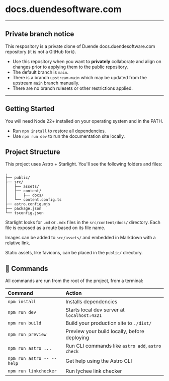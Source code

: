 # docs.duendesoftware.com

---
## Private branch notice

This respository is a private clone of Duende docs.duendesoftware.com repository (it is not a GitHub fork).

- Use this repository when you want to **privately** collaborate and align on changes prior to applying them to the public repository.
- The default branch is `main`.
- There is a branch `upstream-main` which may be updated from the upstream `main` branch manually.
- There are no branch rulesets or other restrictions applied.
---

## Getting Started

You will need Node 22+ installed on your operating system and in the PATH.

* Run `npm install` to restore all dependencies.
* Use `npm run dev` to run the documentation site locally.

## Project Structure

This project uses Astro + Starlight. You'll see the following folders and files:

```
.
├── public/
├── src/
│   ├── assets/
│   ├── content/
│   │   ├── docs/
│   └── content.config.ts
├── astro.config.mjs
├── package.json
└── tsconfig.json
```

Starlight looks for `.md` or `.mdx` files in the `src/content/docs/` directory. Each file is exposed as a route based on its file name.

Images can be added to `src/assets/` and embedded in Markdown with a relative link.

Static assets, like favicons, can be placed in the `public/` directory.

## 🧞 Commands

All commands are run from the root of the project, from a terminal:

| Command                   | Action                                           |
|:--------------------------|:-------------------------------------------------|
| `npm install`             | Installs dependencies                            |
| `npm run dev`             | Starts local dev server at `localhost:4321`      |
| `npm run build`           | Build your production site to `./dist/`          |
| `npm run preview`         | Preview your build locally, before deploying     |
| `npm run astro ...`       | Run CLI commands like `astro add`, `astro check` |
| `npm run astro -- --help` | Get help using the Astro CLI                     |
| `npm run linkchecker`     | Run lychee link checker                          |
